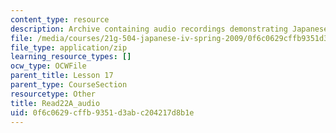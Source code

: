```yaml
---
content_type: resource
description: Archive containing audio recordings demonstrating Japanese pronunciation.
file: /media/courses/21g-504-japanese-iv-spring-2009/0f6c0629cffb9351d3abc204217d8b1e_Read22A_audio.zip
file_type: application/zip
learning_resource_types: []
ocw_type: OCWFile
parent_title: Lesson 17
parent_type: CourseSection
resourcetype: Other
title: Read22A_audio
uid: 0f6c0629-cffb-9351-d3ab-c204217d8b1e
---
```

